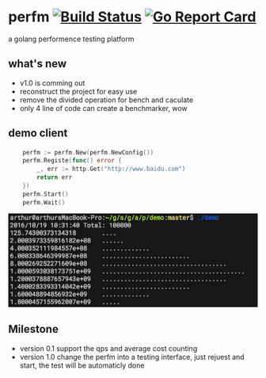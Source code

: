 # perfm [![Build Status](https://travis-ci.org/arthurkiller/perfm.svg?branch=master)](https://travis-ci.org/arthurkiller/perfm) [![Go Report Card](https://goreportcard.com/badge/github.com/arthurkiller/perfm)](https://goreportcard.com/report/github.com/arthurkiller/perfm)
a golang performence testing platform

## what's new
* v1.0 is comming out
* reconstruct the project for easy use
* remove the divided operation for bench and caculate
* only 4 line of code can create a benchmarker, wow

## demo client
```go
	perfm := perfm.New(perfm.NewConfig())
	perfm.Registe(func() error {
		_, err := http.Get("http://www.baidu.com")
		return err
	})
	perfm.Start()
	perfm.Wait()

```
![test demo](./demo/screen.png)

## Milestone
* version 0.1 
    support the qps and average cost counting
* version 1.0
    change the perfm into a testing interface, just rejuest and start, the test will be automaticly done
